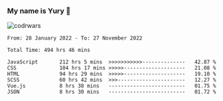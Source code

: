 ### My name is Yury 👋 
![codrwars](https://www.codewars.com/users/litury/badges/micro) 


<!--START_SECTION:waka-->

```text
From: 28 January 2022 - To: 27 November 2022

Total Time: 494 hrs 46 mins

JavaScript       212 hrs 5 mins  >>>>>>>>>>>--------------   42.87 %
CSS              104 hrs 17 mins >>>>>--------------------   21.08 %
HTML             94 hrs 29 mins  >>>>>--------------------   19.10 %
SCSS             60 hrs 42 mins  >>>----------------------   12.27 %
Vue.js           8 hrs 38 mins   -------------------------   01.75 %
JSON             8 hrs 30 mins   -------------------------   01.72 %
```

<!--END_SECTION:waka-->

